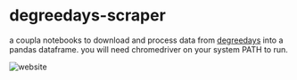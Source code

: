 # degreedays-scraper

a coupla notebooks to download and process data from [degreedays](https://www.degreedays.net/) into a pandas dataframe.
you will need chromedriver on your system PATH to run.

![website](https://i.imgur.com/xqgXDdn.png)
